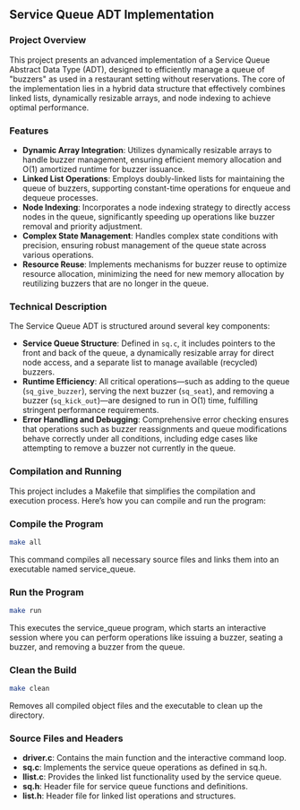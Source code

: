 ## Service Queue ADT Implementation

### Project Overview

This project presents an advanced implementation of a Service Queue Abstract Data Type (ADT), designed to efficiently manage a queue of "buzzers" as used in a restaurant setting without reservations. The core of the implementation lies in a hybrid data structure that effectively combines linked lists, dynamically resizable arrays, and node indexing to achieve optimal performance.

### Features

- **Dynamic Array Integration**: Utilizes dynamically resizable arrays to handle buzzer management, ensuring efficient memory allocation and O(1) amortized runtime for buzzer issuance.
- **Linked List Operations**: Employs doubly-linked lists for maintaining the queue of buzzers, supporting constant-time operations for enqueue and dequeue processes.
- **Node Indexing**: Incorporates a node indexing strategy to directly access nodes in the queue, significantly speeding up operations like buzzer removal and priority adjustment.
- **Complex State Management**: Handles complex state conditions with precision, ensuring robust management of the queue state across various operations.
- **Resource Reuse**: Implements mechanisms for buzzer reuse to optimize resource allocation, minimizing the need for new memory allocation by reutilizing buzzers that are no longer in the queue.

### Technical Description

The Service Queue ADT is structured around several key components:

- **Service Queue Structure**: Defined in `sq.c`, it includes pointers to the front and back of the queue, a dynamically resizable array for direct node access, and a separate list to manage available (recycled) buzzers.
- **Runtime Efficiency**: All critical operations—such as adding to the queue (`sq_give_buzzer`), serving the next buzzer (`sq_seat`), and removing a buzzer (`sq_kick_out`)—are designed to run in O(1) time, fulfilling stringent performance requirements.
- **Error Handling and Debugging**: Comprehensive error checking ensures that operations such as buzzer reassignments and queue modifications behave correctly under all conditions, including edge cases like attempting to remove a buzzer not currently in the queue.

### Compilation and Running

This project includes a Makefile that simplifies the compilation and execution process. Here’s how you can compile and run the program:


### Compile the Program
```bash
make all
```
This command compiles all necessary source files and links them into an executable named service_queue.


### Run the Program
```bash
make run
```
This executes the service_queue program, which starts an interactive session where you can perform operations like issuing a buzzer, seating a buzzer, and removing a buzzer from the queue.


### Clean the Build
```bash
make clean
```
Removes all compiled object files and the executable to clean up the directory.

### Source Files and Headers

- **driver.c**: Contains the main function and the interactive command loop.
- **sq.c**: Implements the service queue operations as defined in sq.h.
- **llist.c**: Provides the linked list functionality used by the service queue.
- **sq.h**: Header file for service queue functions and definitions.
- **list.h**: Header file for linked list operations and structures.
